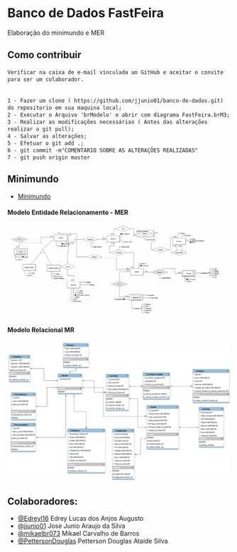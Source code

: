 # Banco de Dados FastFeira

Elaboração do minimundo e MER

## Como contribuir
    
    Verificar na caixa de e-mail vinculada ao GitHub e aceitar o convite para ser um colaborador.
   
  
    1 - Fazer um clone ( https://github.com/jjunio01/banco-de-dados.git) do repositorio em sua maquina local;
    2 - Executar o Arquivo 'brModelo' e abrir com diagrama FastFeira.brM3;
    3 - Realizar as modificações necessárias ( Antes das alterações realizar o git pull);
    4 - Salvar as alterações;
    5 - Efetuar o git add .;
    6 - git commit -m"COMENTARIO SOBRE AS ALTERAÇÕES REALIZADAS"
    7 - git push origin master
    
    
## Minimundo
- [Minimundo](https://docs.google.com/document/d/1EXb_r57xTZIlhXlHEyooMcfqOUfG32Vvms5OPIVSF2Y/edit)



 #### Modelo Entidade Relacionamento - MER
  ![MER](FastFeira.png)
  
 #### Modelo Relacional MR
  ![MR](ModeloMR/ModeloMR.png)


## Colaboradores:
  - [@Edreyl16](https://github.com/Edreyl16) Edrey Lucas dos Anjos Augusto
  - [@jjunio01](https://github.com/jjunio01) Jose Junio Araujo da Silva  
  - [@mikaelbr073](https://github.com/Mikaelbr073) Mikael Carvalho de Barros
  - [@PettersonDouglas](https://github.com/PettersonDouglas) Petterson Douglas Ataíde Silva
